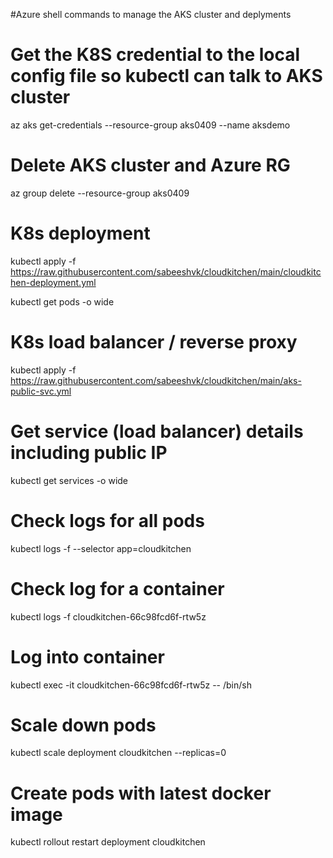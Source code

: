 #Azure shell commands to manage the AKS cluster and deplyments

# Get the K8S credential to the local config file so kubectl can talk to AKS cluster
az aks get-credentials --resource-group aks0409 --name aksdemo

# Delete AKS cluster and Azure RG
az group delete --resource-group aks0409

# K8s deployment
kubectl apply -f https://raw.githubusercontent.com/sabeeshvk/cloudkitchen/main/cloudkitchen-deployment.yml

kubectl get pods -o wide

# K8s load balancer / reverse proxy
kubectl apply -f https://raw.githubusercontent.com/sabeeshvk/cloudkitchen/main/aks-public-svc.yml

# Get service (load balancer) details including public IP
kubectl get services -o wide

# Check logs for all pods 
kubectl logs -f  --selector app=cloudkitchen

# Check log for a container
kubectl logs -f cloudkitchen-66c98fcd6f-rtw5z  


# Log into container
kubectl exec -it cloudkitchen-66c98fcd6f-rtw5z  -- /bin/sh


# Scale down pods
kubectl scale deployment cloudkitchen --replicas=0

#  Create pods with latest docker image
kubectl rollout restart deployment cloudkitchen
